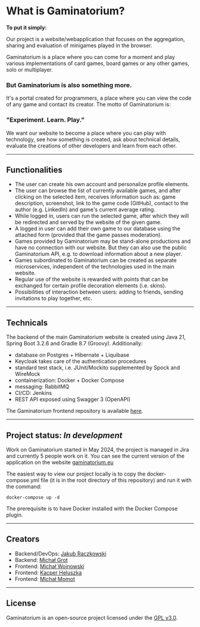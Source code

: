 # What is Gaminatorium?

**To put it simply:**

Our project is a website/webapplication that focuses on the aggregation, sharing and evaluation of minigames played in the browser.

Gaminatorium is a place where you can come for a moment and play various implementations of card games, board games or any other games, solo or multiplayer.

### But Gaminatorium is also something more.

It's a portal created for programmers, a place where you can view the code of any game and contact its creator. The motto of Gaminatorium is:

### "Experiment. Learn. Play."

We want our website to become a place where you can play with technology, see how something is created, ask about technical details, evaluate the creations of other developers and learn from each other.

---

## Functionalities

- The user can create his own account and personalize profile elements.
- The user can browse the list of currently available games, and after clicking on the selected item, receives information such as: game description, screenshot, link to the game code (GitHub), contact to the author (e.g. LinkedIn) and game's current average rating.
- While logged in, users can run the selected game, after which they will be redirected and served by the website of the given game.
- A logged in user can add their own game to our database using the attached form (provided that the game passes moderation).
- Games provided by Gaminatorium may be stand-alone productions and have no connection with our website. But they can also use the public Gaminatorium API, e.g. to download information about a new player.
- Games subordinated to Gaminatorium can be created as separate microservices, independent of the technologies used in the main website.
- Regular use of the website is rewarded with points that can be exchanged for certain profile decoration elements (i.e. skins).
- Possibilities of interaction between users: adding to friends, sending invitations to play together, etc.

---

## Technicals

The backend of the main Gaminatorium website is created using Java 21, Spring Boot 3.2.6 and Gradle 8.7 (Groovy). Additionally:

- database on Postgres + Hibernate + Liquibase
- Keycloak takes care of the authentication procedures
- standard test stack, i.e. JUnit/Mockito supplemented by Spock and WireMock
- containerization: Docker + Docker Compose
- messaging: RabbitMQ
- CI/CD: Jenkins
- REST API exposed using Swagger 3 (OpenAPI)

The Gaminatorium frontend repository is available [here](https://github.com/keeeper85/Gaminatorium-frontend).

---

## Project status: *In development*

Work on Gaminatorium started in May 2024, the project is managed in Jira and currently 5 people work on it. You can see the current version of the application on the website [gaminatorium.eu](https://www.gaminatorium.eu)

The easiest way to view our project locally is to copy the docker-compose.yml file (it is in the root directory of this repository) and run it with the command:

`docker-compose up -d`

The prerequisite is to have Docker installed with the Docker Compose plugin.

---

## Creators

- Backend/DevOps: [Jakub Raczkowski](https://www.linkedin.com/in/jakub-raczkowski-81401b231)
- Backend: [Michał Grot]()
- Frontend: [Michał Wojnowski]()
- Frontend: [Kacper Heluszka](https://www.linkedin.com/in/krystian-heluszka/)
- Frontend: [Michał Momot](https://www.linkedin.com/in/micha%C5%82-momot-8381222a1)

---

## License

Gaminatorium is an open-source project licensed under the [GPL v3.0](https://choosealicense.com/licenses/gpl-3.0/).
